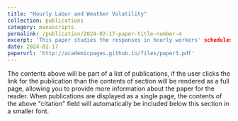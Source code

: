 ```yaml
---
title: "Hourly Labor and Weather Volatility"
collection: publications
category: manuscripts
permalink: /publication/2024-02-17-paper-title-number-4
excerpt: 'This paper studies the responses in hourly workers' schedules and wages to fluctuations in temperature and precipitation.'
date: 2024-02-17
paperurl: 'http://academicpages.github.io/files/paper3.pdf'
---
```


The contents above will be part of a list of publications, if the user clicks the link for the publication than the contents of section will be rendered as a full page, allowing you to provide more information about the paper for the reader. When publications are displayed as a single page, the contents of the above "citation" field will automatically be included below this section in a smaller font.
